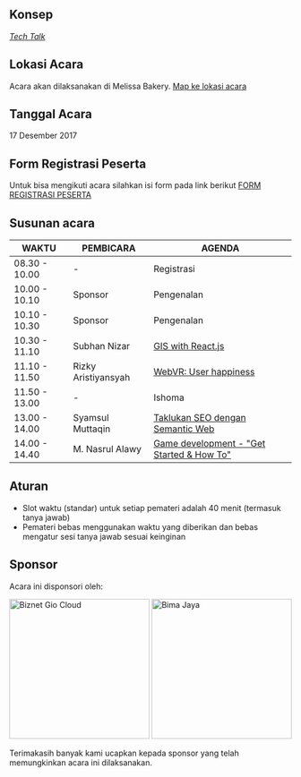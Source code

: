 ## Konsep
[_Tech Talk_](https://github.com/LombokDevMeetup/event-concepts/blob/master/tech-talks.md)

## Lokasi Acara
Acara akan dilaksanakan di Melissa Bakery. [Map ke lokasi acara](https://goo.gl/maps/QME31GfT4Xt)

## Tanggal Acara
17 Desember 2017

## Form Registrasi Peserta
Untuk bisa mengikuti acara silahkan isi form pada link berikut [FORM REGISTRASI PESERTA](https://goo.gl/forms/8MT5MJulKVxJihdB3)

## Susunan acara
| WAKTU          | PEMBICARA           | AGENDA                                                                                                      |
|----------------|---------------------|-------------------------------------------------------------------------------------------------------------|
| 08.30 - 10.00  | -                   | Registrasi                                                                                                  |
| 10.00 - 10.10  | Sponsor             | Pengenalan                                                                                                  |
| 10.10 - 10.30  | Sponsor             | Pengenalan                                                                                                  |
| 10.30 - 11.10  | Subhan Nizar        | [GIS with React.js](https://github.com/LombokDevMeetup/Talks-Proposal/issues/4)                             | 
| 11.10 - 11.50  | Rizky Aristiyansyah | [WebVR: User happiness](https://github.com/LombokDevMeetup/Talks-Proposal/issues/9)                         |
| 11.50 - 13.00  | -                   | Ishoma                                                                                                      |
| 13.00 - 14.00  | Syamsul Muttaqin    | [Taklukan SEO dengan Semantic Web](https://github.com/LombokDevMeetup/Talks-Proposal/issues/5)              |
| 14.00 - 14.40  | M. Nasrul Alawy     | [Game development - "Get Started & How To"](https://github.com/LombokDevMeetup/Talks-Proposal/issues/3)     |

## Aturan
- Slot waktu (standar) untuk setiap pemateri adalah 40 menit (termasuk tanya jawab)
- Pemateri bebas menggunakan waktu yang diberikan dan bebas mengatur sesi tanya jawab sesuai keinginan

## Sponsor
Acara ini disponsori oleh:

[<img src="https://github.com/LombokDevMeetup/Lombok-Dev-Meetup-003/blob/master/docs/assets/images/mc02_img_01.png" width="250px" title="Biznet Gio Cloud" alt="Biznet Gio Cloud">](https://www.biznetgio.com/) [<img src="https://github.com/LombokDevMeetup/Lombok-Dev-Meetup-003/blob/master/docs/assets/images/bimajaya.png" width="250px" title="Bima Jaya" alt="Bima Jaya">](https://bimajaya.co.id/)

Terimakasih banyak kami ucapkan kepada sponsor yang telah memungkinkan acara ini dilaksanakan.
